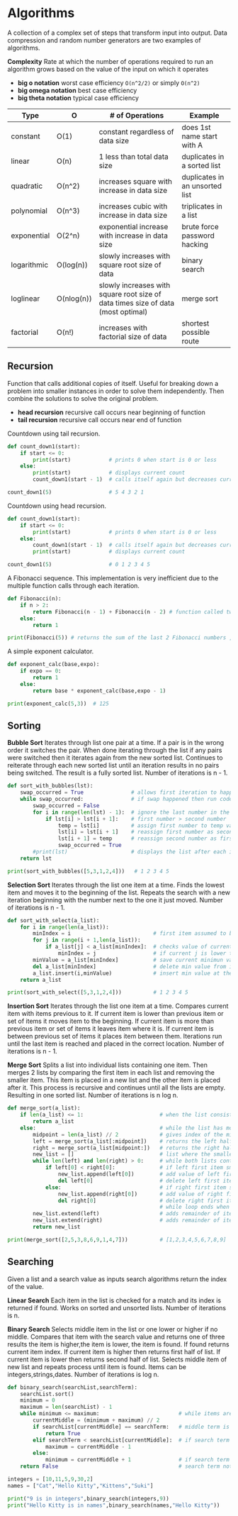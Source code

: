 # Algorithms

A collection of a complex set of steps that transform input into output.
Data compression and random number generators are two examples of algorithms.

**Complexity**
Rate at which the number of operations required to run an algorithm grows based on the value of the input on which it operates

- **big o notation** worst case efficiency `O(n^2/2)` or simply `O(n^2)`
- **big omega notation** best case efficiency
- **big theta notation** typical case efficiency

|Type|O|# of Operations|Example|
|--|--|--|--|
|constant|O(1)|constant regardless of data size|does 1st name start with A|
|linear|O(n)|1 less than total data size|duplicates in a sorted list|
|quadratic|O(n^2)|increases square with increase in data size|duplicates in an unsorted list|
|polynomial|O(n^3)|increases cubic with increase in data size|triplicates in a list|
|exponential|O(2^n)|exponential increase with increase in data size|brute force password hacking|
|logarithmic|O(log(n))|slowly increases with square root size of data|binary search|
|loglinear|O(nlog(n))|slowly increases with square root size of data times size of data (most optimal)|merge sort|
|factorial|O(n!)|increases with factorial size of data|shortest possible route|

## Recursion

Function that calls additional copies of itself. Useful for breaking down a problem into smaller instances in order to solve them independently. Then combine the solutions to solve the original problem.

- **head recursion** recursive call occurs near beginning of function
- **tail recursion** recursive call occurs near end of function

Countdown using tail recursion.
```Python
def count_down1(start):
    if start <= 0:
        print(start)            # prints 0 when start is 0 or less
    else:
        print(start)            # displays current count
        count_down1(start - 1)  # calls itself again but decreases current count by 1

count_down1(5)                  # 5 4 3 2 1
```

Countdown using head recursion.
```Python
def count_down1(start):
    if start <= 0:
        print(start)            # prints 0 when start is 0 or less
    else:
        count_down1(start - 1)  # calls itself again but decreases current count by 1
        print(start)            # displays current count

count_down1(5)                  # 0 1 2 3 4 5
```

A Fibonacci sequence.
This implementation is very inefficient due to the multiple function calls through each iteration.
```Python
def Fibonacci(n):
    if n > 2:
        return Fibonacci(n - 1) + Fibonacci(n - 2) # function called twice here
    else:
        return 1

print(Fibonacci(5)) # returns the sum of the last 2 Fibonacci numbers , 3 + 2 = 5
```

A simple exponent calculator.
```Python
def exponent_calc(base,expo):
    if expo == 0:
        return 1
    else:
        return base * exponent_calc(base,expo - 1)

print(exponent_calc(5,3))  # 125
```

## Sorting

**Bubble Sort**
Iterates through list one pair at a time. If a pair is in the wrong order it switches the pair. When done iterating through the list if any pairs were switched then it iterates again from the new sorted list. Continues to reiterate through each new sorted list until an iteration results in no pairs being switched. The result is a fully sorted list. Number of iterations is n - 1.
```Python
def sort_with_bubbles(lst):
    swap_occurred = True               # allows first iteration to happen
    while swap_occurred:               # if swap happened then run code
        swap_occurred = False
        for i in range(len(lst) - 1):  # ignore the last number in the list
            if lst[i] > lst[i + 1]:    # first number > second number
                temp = lst[i]          # assign first number to temp var
                lst[i] = lst[i + 1]    # reassign first number as second number
                lst[i + 1] = temp      # reassign second number as first number which is temp
                swap_occurred = True
        #print(lst)                    # displays the list after each iteration
    return lst

print(sort_with_bubbles([5,3,1,2,4]))   # 1 2 3 4 5
```

**Selection Sort**
Iterates through the list one item at a time. Finds the lowest item and moves it to the beginning of the list. Repeats the search with a new iteration beginning with the number next to the one it just moved. Number of iterations is n - 1.
```Python
def sort_with_select(a_list):
    for i in range(len(a_list)):
        minIndex = i                          # first item assumed to be lowest
        for j in range(i + 1,len(a_list)):
            if a_list[j] < a_list[minIndex]:  # checks value of current index j against value of minIndex
                minIndex = j                  # if current j is lower then it becomes the new minIndex
        minValue = a_list[minIndex]           # save current minimun value as minValue
        del a_list[minIndex]                  # delete min value from its current index
        a_list.insert(i,minValue)             # insert min value at the new index
    return a_list

print(sort_with_select([5,3,1,2,4]))          # 1 2 3 4 5
```

**Insertion Sort**
Iterates through the list one item at a time. Compares current item with items previous to it. If current item is lower than previous item or set of items it moves item to the beginning. If current item is more than previous item or set of items it leaves item where it is. If current item is between previous set of items it places item between them. Iterations run until the last item is reached and placed in the correct location. Number of iterations is n - 1.

**Merge Sort**
Splits a list into individual lists containing one item. Then merges 2 lists by comparing the first item in each list and removing the smaller item. This item is placed in a new list and the other item is placed after it. This process is recursive and continues until all the lists are empty. Resulting in one sorted list. Number of iterations is n log n.
```Python
def merge_sort(a_list):
    if len(a_list) <= 1:                        # when the list consists of only 1 item return that list
        return a_list
    else:                                       # while the list has more than 1 item
        midpoint = len(a_list) // 2             # gives index of the middle value in the list
        left = merge_sort(a_list[:midpoint])    # returns the left half of the original list
        right = merge_sort(a_list[midpoint:])   # returns the right half of the original list
        new_list = []                           # list where the smaller values will be added
        while len(left) and len(right) > 0:     # while both lists contain more than 1 item , compare the first item of each list
            if left[0] < right[0]:              # if left first item smaller than right first item
                new_list.append(left[0])        # add value of left first item to new list
                del left[0]                     # delete left first item from original list
            else:                               # if right first item smaller than left first item
                new_list.append(right[0])       # add value of right first item to new list
                del right[0]                    # delete right first item from original list
                                                # while loop ends when one of the lists is empty
        new_list.extend(left)                   # adds remainder of items in left list to new list, since already sorted
        new_list.extend(right)                  # adds remainder of items in right list to new list, since already sorted
        return new_list

print(merge_sort([2,5,3,8,6,9,1,4,7]))          # [1,2,3,4,5,6,7,8,9]
```

## Searching

Given a list and a search value as inputs search algorithms return the index of the value.

**Linear Search**
Each item in the list is checked for a match and its index is returned if found. Works on sorted and unsorted lists. Number of iterations is n.

**Binary Search**
Selects middle item in the list or one lower or higher if no middle. Compares that item with the search value and returns one of three results the item is higher,the item is lower, the item is found. If found returns current item index. If current item is higher then returns first half of list. If current item is lower then returns second half of list. Selects middle item of new list and repeats process until item is found. Items can be integers,strings,dates. Number of iterations is log n.
```Python
def binary_search(searchList,searchTerm):
    searchList.sort()
    minimum = 0
    maximum = len(searchList) - 1
    while minimum <= maximum:                         # while items are in list search for item
        currentMiddle = (minimum + maximum) // 2
        if searchList[currentMiddle] == searchTerm:   # middle term is the search term , returns True
            return True
        elif searchTerm < searchList[currentMiddle]:  # if search term less than middle term , search first half of list
            maximum = currentMiddle - 1
        else:
            minimum = currentMiddle + 1               # if search term more than middle term , search second half of list
    return False                                      # search term not found , returns False

integers = [10,11,5,9,30,2]
names = ["Cat","Hello Kitty","Kittens","Suki"]

print("9 is in integers",binary_search(integers,9))
print("Hello Kitty is in names",binary_search(names,"Hello Kitty"))
```
